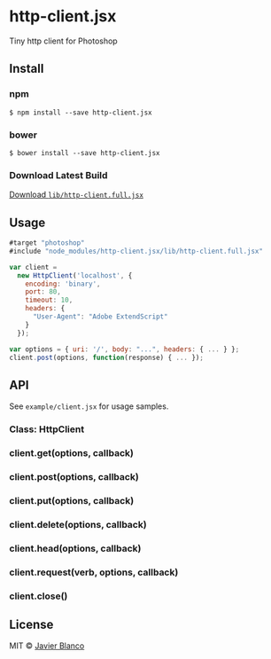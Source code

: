# http-client.jsx

Tiny http client for Photoshop

## Install

### npm

```
$ npm install --save http-client.jsx
```

### bower

```
$ bower install --save http-client.jsx
```

### Download Latest Build

[Download `lib/http-client.full.jsx`](https://raw.githubusercontent.com/jbgutierrez/http-client.jsx/master/lib/http-client.full.jsx)

## Usage

```javascript
#target "photoshop"
#include "node_modules/http-client.jsx/lib/http-client.full.jsx"

var client =
  new HttpClient('localhost', {
    encoding: 'binary',
    port: 80,
    timeout: 10,
    headers: {
      "User-Agent": "Adobe ExtendScript"
    }
  });

var options = { uri: '/', body: "...", headers: { ... } };
client.post(options, function(response) { ... });
```

## API

See `example/client.jsx` for usage samples.

### Class: HttpClient

### client.get(options, callback)

### client.post(options, callback)

### client.put(options, callback)

### client.delete(options, callback)

### client.head(options, callback)

### client.request(verb, options, callback)

### client.close()

## License

MIT © [Javier Blanco](http://jbgutierrez.info)
